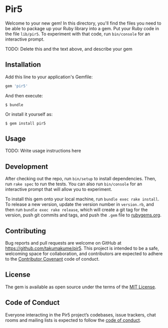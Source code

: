 # Pir5

Welcome to your new gem! In this directory, you'll find the files you need to be able to package up your Ruby library into a gem. Put your Ruby code in the file `lib/pir5`. To experiment with that code, run `bin/console` for an interactive prompt.

TODO: Delete this and the text above, and describe your gem

## Installation

Add this line to your application's Gemfile:

```ruby
gem 'pir5'
```

And then execute:

    $ bundle

Or install it yourself as:

    $ gem install pir5

## Usage

TODO: Write usage instructions here

## Development

After checking out the repo, run `bin/setup` to install dependencies. Then, run `rake spec` to run the tests. You can also run `bin/console` for an interactive prompt that will allow you to experiment.

To install this gem onto your local machine, run `bundle exec rake install`. To release a new version, update the version number in `version.rb`, and then run `bundle exec rake release`, which will create a git tag for the version, push git commits and tags, and push the `.gem` file to [rubygems.org](https://rubygems.org).

## Contributing

Bug reports and pull requests are welcome on GitHub at https://github.com/takumakume/pir5. This project is intended to be a safe, welcoming space for collaboration, and contributors are expected to adhere to the [Contributor Covenant](http://contributor-covenant.org) code of conduct.

## License

The gem is available as open source under the terms of the [MIT License](https://opensource.org/licenses/MIT).

## Code of Conduct

Everyone interacting in the Pir5 project’s codebases, issue trackers, chat rooms and mailing lists is expected to follow the [code of conduct](https://github.com/takumakume/pir5/blob/master/CODE_OF_CONDUCT.md).
